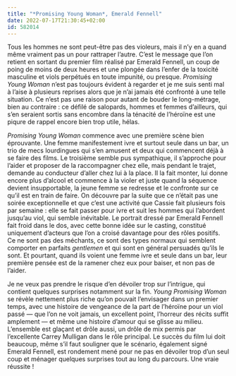 ```yaml
---
title: "*Promising Young Woman*, Emerald Fennell"
date: 2022-07-17T21:30:45+02:00
id: 582014 
---
```


Tous les hommes ne sont peut-être pas des violeurs, mais il n’y en a quand même vraiment pas un pour rattraper l’autre. C’est le message que l’on retient en sortant du premier film réalisé par Emerald Fennell, un coup de poing de moins de deux heures et une plongée dans l’enfer de la toxicité masculine et viols perpétués en toute impunité, ou presque. *Promising Young Woman* n’est pas toujours évident à regarder et je me suis senti mal à l’aise à plusieurs reprises alors que je n’ai jamais été confronté à une telle situation. Ce n’est pas une raison pour autant de bouder le long-métrage, bien au contraire : ce défilé de salopards, hommes et femmes d’ailleurs, qui s’en seraient sortis sans encombre dans la ténacité de l’héroïne est une piqure de rappel encore bien trop utile, hélas.

*Promising Young Woman* commence avec une première scène bien éprouvante. Une femme manifestement ivre et surtout seule dans un bar, un trio de mecs lourdingues qui s’en amusent et deux qui commencent déjà à se faire des films. Le troisième semble pus sympathique, il s’approche pour l’aider et proposer de la raccompagner chez elle, mais pendant le trajet, demande au conducteur d’aller chez lui à la place. Il la fait monter, lui donne encore plus d’alcool et commence à la violer et juste quand la séquence devient insupportable, la jeune femme se redresse et le confronte sur ce qu’il est en train de faire. On découvre par la suite que ce n’était pas une soirée exceptionnelle et que c’est une activité que Cassie fait plusieurs fois par semaine : elle se fait passer pour ivre et suit les hommes qui l’abordent jusqu’au viol, qui semble inévitable. Le portrait dressé par Emerald Fennell fait froid dans le dos, avec cette bonne idée sur le casting, constitué uniquement d’acteurs que l’on a croisé davantage pour des rôles positifs. Ce ne sont pas des méchants, ce sont des types normaux qui semblent comporter en parfaits *gentlemen* et qui sont en général persuadés qu’ils le sont. Et pourtant, quand ils voient une femme ivre et seule dans un bar, leur première pensée est de la ramener chez eux pour baiser, et non pas de l’aider.

Je ne veux pas prendre le risque d’en dévoiler trop sur l’intrigue, qui contient quelques surprises notamment sur la fin. *Young Promising Woman* se révèle nettement plus riche qu’on pouvait l’envisager dans un premier temps, avec une histoire de vengeance de la part de l’héroïne pour un viol passé — que l’on ne voit jamais, un excellent point, l’horreur des récits suffit amplement — et même une histoire d’amour qui se glisse au milieu. L’ensemble est glaçant et drôle aussi, un drôle de mix permis par l’excellente Carrey Mulligan dans le rôle principal. Le succès du film lui doit beaucoup, même s’il faut souligner que le scénario, également signé Emerald Fennell, est rondement mené pour ne pas en dévoiler trop d’un seul coup et ménager quelques surprises tout au long du parcours. Une vraie réussite !